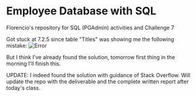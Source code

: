 # Employee Database with SQL
Florencio's repository for SQL (PGAdmin) activities and Challenge 7

Got stuck at 7.2.5 since table "Titles" was showing me the following mistake:
![Error](https://user-images.githubusercontent.com/96660344/154889808-ffbe4aa7-30d5-47af-942f-919a72dffa7f.png)

But I think I've already found the solution, tomorrow first thing in the morning I'll finish this.

UPDATE:
I indeed found the solution with guidance of Stack Overflow.
Will update the repo with the deliverable and the complete written report after today's class.
